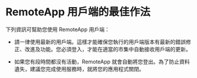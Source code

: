 
<properties 
    pageTitle="Azure RemoteApp 用戶端的最佳作法"
    description="了解有關使用 RemoteApp 用戶端的最佳作法" 
    services="remoteapp" 
    solutions="" documentationCenter="" 
    authors="lizap" 
    manager="mbaldwin" />

<tags 
    ms.service="remoteapp" 
    ms.workload="compute" 
    ms.tgt_pltfrm="na" 
    ms.devlang="na" 
    ms.topic="article" 
    ms.date="05/28/2015" 
    ms.author="elizapo" />



# RemoteApp 用戶端的最佳作法

下列資訊可幫助您使用 RemoteApp 用戶端：

- 請一律使用最新的用戶端。這樣才能確保您執行的用戶端版本有最新的錯誤修正、改進及功能。您必須登入，才能在適當的市集中自動接收用戶端的更新。

- 如果您有段時間都沒有活動，RemoteApp 就會自動將您登出。為了防止資料遺失，建議您完成使用服務時，就將您的應用程式關閉。
 

<!---HONumber=July15_HO1-->